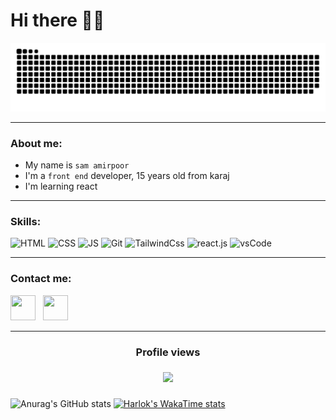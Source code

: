 # Hi there 👋🏻

<picture>
  <source
    media="(prefers-color-scheme: dark)"
    srcset="https://raw.githubusercontent.com/platane/snk/output/github-contribution-grid-snake-dark.svg"
  />
  <source
    media="(prefers-color-scheme: light)"
    srcset="https://raw.githubusercontent.com/platane/snk/output/github-contribution-grid-snake.svg"
  />
  <img
    alt="github contribution grid snake animation"
    src="https://raw.githubusercontent.com/platane/snk/output/github-contribution-grid-snake.svg"
  />
</picture>

---

### About me:

<div>
  
  - My name is `sam amirpoor`
  - I'm a `front end` developer, 15 years old from karaj
  - I'm learning react
    
</div>

---

### Skills:

<div>
  <img src="https://img.icons8.com/?size=100&id=20909&format=png&color=000000" width="50" alt="HTML" />
  <img src="https://img.icons8.com/?size=100&id=21278&format=png&color=000000" width="50" alt="CSS" />
  <img src="https://img.icons8.com/?size=100&id=PXTY4q2Sq2lG&format=png&color=000000" width="50" alt="JS" />
  <img src="https://img.icons8.com/?size=100&id=20906&format=png&color=000000" width="50" alt="Git" />
  <img src="https://img.icons8.com/?size=100&id=CIAZz2CYc6Kc&format=png&color=000000" width="50" alt="TailwindCss" />
  <img width="48" height="48" src="https://img.icons8.com/external-tal-revivo-color-tal-revivo/48/external-react-a-javascript-library-for-building-user-interfaces-logo-color-tal-revivo.png" alt="react.js"/>
  <img src="https://img.icons8.com/?size=100&id=9OGIyU8hrxW5&format=png&color=000000" width="50" alt="vsCode" />
</div>

---

### Contact me:

<div>
  <a href="mailto:amirpoorDev@gmail.com"><img src="https://img.icons8.com/?size=100&id=P7UIlhbpWzZm&format=png&color=000000" width="40px" height="40px" /></a>
  &nbsp;
  <a href="https://t.me/samamirpoor"><img src="https://img.icons8.com/?size=100&id=oWiuH0jFiU0R&format=png&color=000000" width="40px" height="40px" /></a>
</div>

---

<h3 align="center">Profile views</h3>

###

<div align="center">
  <img src="https://profile-counter.glitch.me/sam-amirpoor/count.svg?"  />
</div>

###

![Anurag's GitHub stats](https://github-readme-stats.vercel.app/api?username=sam-amirpoor&show_icons=true&theme=radical)
[![Harlok's WakaTime stats](https://github-readme-stats.vercel.app/api/wakatime?username=amirpoorDev)](https://github.com/anuraghazra/github-readme-stats)
